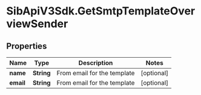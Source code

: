 # SibApiV3Sdk.GetSmtpTemplateOverviewSender

## Properties
Name | Type | Description | Notes
------------ | ------------- | ------------- | -------------
**name** | **String** | From email for the template | [optional] 
**email** | **String** | From email for the template | [optional] 


